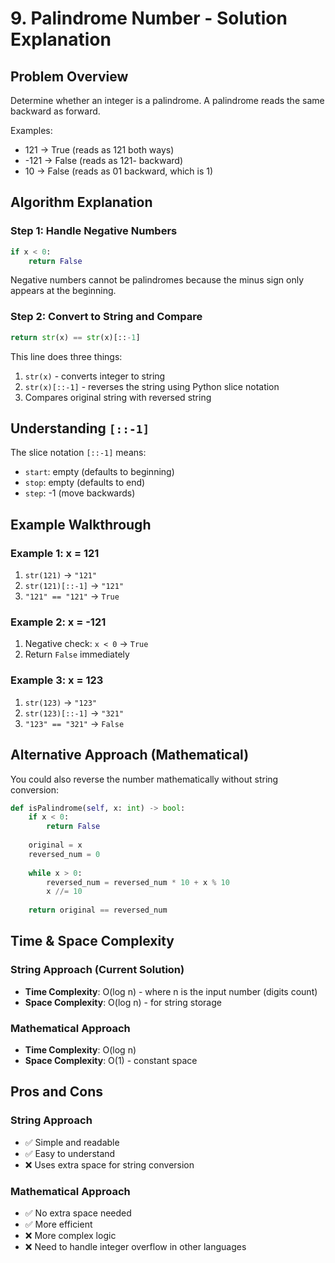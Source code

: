 # 9. Palindrome Number - Solution Explanation

## Problem Overview
Determine whether an integer is a palindrome. A palindrome reads the same backward as forward.

Examples:
- 121 → True (reads as 121 both ways)
- -121 → False (reads as 121- backward)
- 10 → False (reads as 01 backward, which is 1)

## Algorithm Explanation

### Step 1: Handle Negative Numbers
```python
if x < 0:
    return False
```
Negative numbers cannot be palindromes because the minus sign only appears at the beginning.

### Step 2: Convert to String and Compare
```python
return str(x) == str(x)[::-1]
```

This line does three things:
1. `str(x)` - converts integer to string
2. `str(x)[::-1]` - reverses the string using Python slice notation
3. Compares original string with reversed string

## Understanding `[::-1]`
The slice notation `[::-1]` means:
- `start`: empty (defaults to beginning)
- `stop`: empty (defaults to end)
- `step`: -1 (move backwards)

## Example Walkthrough

### Example 1: x = 121
1. `str(121)` → `"121"`
2. `str(121)[::-1]` → `"121"`
3. `"121" == "121"` → `True`

### Example 2: x = -121
1. Negative check: `x < 0` → `True`
2. Return `False` immediately

### Example 3: x = 123
1. `str(123)` → `"123"`
2. `str(123)[::-1]` → `"321"`
3. `"123" == "321"` → `False`

## Alternative Approach (Mathematical)
You could also reverse the number mathematically without string conversion:

```python
def isPalindrome(self, x: int) -> bool:
    if x < 0:
        return False
    
    original = x
    reversed_num = 0
    
    while x > 0:
        reversed_num = reversed_num * 10 + x % 10
        x //= 10
    
    return original == reversed_num
```

## Time & Space Complexity

### String Approach (Current Solution)
- **Time Complexity**: O(log n) - where n is the input number (digits count)
- **Space Complexity**: O(log n) - for string storage

### Mathematical Approach
- **Time Complexity**: O(log n)
- **Space Complexity**: O(1) - constant space

## Pros and Cons

### String Approach
- ✅ Simple and readable
- ✅ Easy to understand
- ❌ Uses extra space for string conversion

### Mathematical Approach  
- ✅ No extra space needed
- ✅ More efficient
- ❌ More complex logic
- ❌ Need to handle integer overflow in other languages
